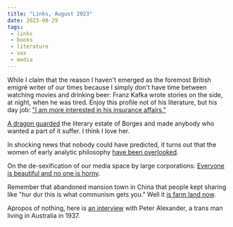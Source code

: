 ```yaml
---
title: "Links, August 2023"
date: 2023-08-29
tags:
 - links
 - books
 - literature
 - sex
 - media
---
```


While I claim that the reason I haven't emerged as the foremost British emigré writer of our times because I simply don't have time between watching movies and drinking beer: Franz Kafka wrote stories on the side, at night, when he was tired. Enjoy this profile not of his literature, but his day job: ["I am more interested in his insurance affairs."][1]

[A dragon guarded][2] the literary estate of Borges and made anybody who wanted a part of it suffer. I think I love her.

In shocking news that nobody could have predicted, it turns out that the women of early analytic philosophy [have been overlooked][3].

On the de-sexification of our media space by large corporations: [Everyone is beautiful and no one is horny][4].

Remember that abandoned mansion town in China that people kept sharing like "hur dur this is what communism gets you." Well it [is farm land now][5].

Apropos of nothing, here is [an interview][6] with Peter Alexander, a trans man living in Australia in 1937.

[1]: https://vienna.earth/plate/russell/kafka-insurance-career
[2]: https://www.thedial.world/issue-7/jorge-luis-borges-legacy-maria-kodama
[3]: https://aeon.co/essays/the-lost-women-of-early-analytic-philosophy
[4]: https://bloodknife.com/everyone-beautiful-no-one-horny/
[5]: https://www.architecturaldigest.com/story/see-inside-a-ghost-town-of-abandoned-mansions-in-china
[6]: https://www.britishpathe.com/asset/90667/
